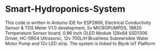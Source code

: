 # Smart-Hydroponics-System
This code is written in Arduino IDE for ESP2866, Electrical Conductivity Sensor &amp; TDS Meter V1.0 development,  5v MICROPUMPDS, 18B20 Temperature Sensor board, 0.96 Inch OLED Module 128x64 SSD1306 Driver, HC-SR04 Ultrasonic, 12v 700L/H Brushless Submersible Water Motor Pump and 12v LED strip. The system is linked to Blynk IoT Platform
